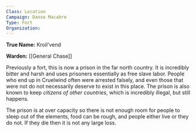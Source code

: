 ```yaml
---
Class: Location
Campaign: Danse Macabre
Type: Fort
Organization:
---
```

**True Name:** Kroil’vend

**Warden:** [[General Chase]]

Previously a fort, this is now a prison in the far north country. It is incredibly bitter and harsh and uses prisoners essentially as free slave labor. People who end up in Cruelwind often were arrested falsely, and even those that were not do not necessarily deserve to exist in this place. The prison is also known to keep *citizens of other countries*, which is incredibly illegal, but still happens.

The prison is at over capacity so there is not enough room for people to sleep out of the elements, food can be rough, and people either live or they do not. If they die then it is not any large loss.